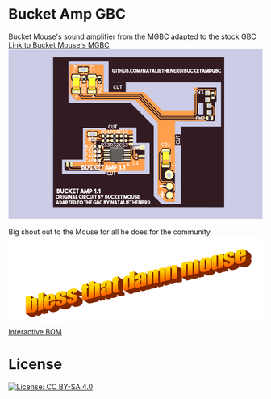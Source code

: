 # Bucket Amp GBC
Bucket Mouse's sound amplifier from the MGBC adapted to the stock GBC
[Link to Bucket Mouse's MGBC](https://github.com/MouseBiteLabs/Game-Boy-Pocket-Color)
![boardpic](https://github.com/nataliethenerd/BucketAmpGBC/blob/bb180ee2569c5ed909c90b533fb1ba9f898e72d8/assets/boardrender.png)

Big shout out to the Mouse for all he does for the community
![bless that damn Mouse](https://github.com/nataliethenerd/BucketAmpGBC/blob/eb69a9bb9b7d4a9bfe83ef855884798c09133e5d/assets/blesshim.png)
[Interactive BOM](https://nataliethenerd.github.io/bucketamp.html)

# License
[![License: CC BY-SA 4.0](https://licensebuttons.net/l/by-sa/4.0/80x15.png)](https://creativecommons.org/licenses/by-sa/4.0/)
